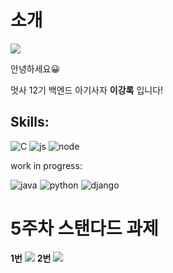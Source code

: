 # 소개
![](https://github.com/LikeLion-at-CAU-12th/kangRok-Lee/blob/git-session/mutsa.gif)

안녕하세요😀

멋사 12기 백엔드 아기사자 **이강록** 입니다!

Skills:
--------

![C](https://img.shields.io/badge/C-00599C?style=for-the-badge&logo=c&logoColor=white)
![js](https://img.shields.io/badge/JavaScript-F7DF1E?style=for-the-badge&logo=JavaScript&logoColor=white)
![node](https://img.shields.io/badge/Node.js-43853D?style=for-the-badge&logo=node.js&logoColor=white)

work in progress:

![java](https://img.shields.io/badge/Java-ED8B00?style=for-the-badge&logo=openjdk&logoColor=white)
![python](https://img.shields.io/badge/Python-3776AB?style=for-the-badge&logo=python&logoColor=white)
![django](https://img.shields.io/badge/Django-092E20?style=for-the-badge&logo=django&logoColor=white)


# 5주차 스탠다드 과제

**1번** 
![](https://github.com/LikeLion-at-CAU-12th/kangRok-Lee/assets/34326056/3187557c-a58b-4c08-9e7d-277208aff36b)
**2번** 
![](https://github.com/LikeLion-at-CAU-12th/kangRok-Lee/assets/34326056/f2046471-6ff0-40cc-b80e-5f2468cf866f)
